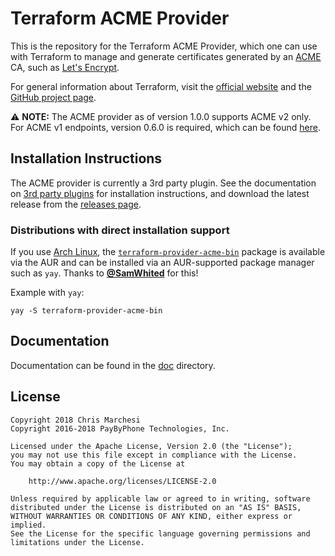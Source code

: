Terraform ACME Provider
========================

This is the repository for the Terraform ACME Provider, which one can use with
Terraform to manage and generate certificates generated by an [ACME][about-acme]
CA, such as [Let's Encrypt][lets-encrypt].

[about-acme]: https://ietf-wg-acme.github.io/acme/draft-ietf-acme-acme.html
[lets-encrypt]: https://letsencrypt.org

For general information about Terraform, visit the [official
website][terraform-io] and the [GitHub project page][terraform-gh].

[terraform-io]: https://www.terraform.io/
[terraform-gh]: https://github.com/hashicorp/terraform

:warning: **NOTE:** The ACME provider as of version 1.0.0 supports ACME v2 only.
For ACME v1 endpoints, version 0.6.0 is required, which can be found
[here][release-v0.6.0].

[release-v0.6.0]: https://github.com/vancluever/terraform-provider-acme/releases/tag/v0.6.0

## Installation Instructions

The ACME provider is currently a 3rd party plugin. See the documentation on [3rd
party plugins][3rd-party-plugins] for installation instructions, and download
the latest release from the [releases page][releases-page].

[3rd-party-plugins]: https://www.terraform.io/docs/configuration/providers.html#third-party-plugins
[releases-page]: https://github.com/vancluever/terraform-provider-acme/releases

### Distributions with direct installation support

If you use [Arch Linux][arch-linux], the
[`terraform-provider-acme-bin`][terraform-provider-acme-bin-arch] package is
available via the AUR and can be installed via an AUR-supported package manager
such as `yay`. Thanks to [**@SamWhited**][samwhited-gh] for this!

[arch-linux]: https://www.archlinux.org/
[terraform-provider-acme-bin-arch]: https://aur.archlinux.org/packages/terraform-provider-acme-bin/
[samwhited-gh]: https://github.com/SamWhited

Example with `yay`:

```
yay -S terraform-provider-acme-bin
```

## Documentation

Documentation can be found in the [doc](doc/) directory.

## License

```
Copyright 2018 Chris Marchesi
Copyright 2016-2018 PayByPhone Technologies, Inc.

Licensed under the Apache License, Version 2.0 (the "License");
you may not use this file except in compliance with the License.
You may obtain a copy of the License at

    http://www.apache.org/licenses/LICENSE-2.0

Unless required by applicable law or agreed to in writing, software
distributed under the License is distributed on an "AS IS" BASIS,
WITHOUT WARRANTIES OR CONDITIONS OF ANY KIND, either express or implied.
See the License for the specific language governing permissions and
limitations under the License.
```
